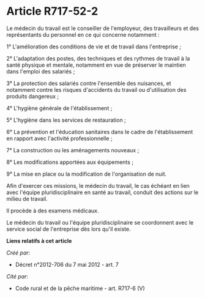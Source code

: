 # Article R717-52-2

Le médecin du travail est le conseiller de l'employeur, des travailleurs et des représentants du personnel en ce qui concerne
notamment :

1° L'amélioration des conditions de vie et de travail dans l'entreprise ;

2° L'adaptation des postes, des techniques et des rythmes de travail à la santé physique et mentale, notamment en vue de
préserver le maintien dans l'emploi des salariés ;

3° La protection des salariés contre l'ensemble des nuisances, et notamment contre les risques d'accidents du travail ou
d'utilisation des produits dangereux ;

4° L'hygiène générale de l'établissement ;

5° L'hygiène dans les services de restauration ;

6° La prévention et l'éducation sanitaires dans le cadre de l'établissement en rapport avec l'activité professionnelle ;

7° La construction ou les aménagements nouveaux ;

8° Les modifications apportées aux équipements ;

9° La mise en place ou la modification de l'organisation de nuit.

Afin d'exercer ces missions, le médecin du travail, le cas échéant en lien avec l'équipe pluridisciplinaire en santé au
travail, conduit des actions sur le milieu de travail.

Il procède à des examens médicaux.

Le médecin du travail ou l'équipe pluridisciplinaire se coordonnent avec le service social de l'entreprise dès lors qu'il
existe.

**Liens relatifs à cet article**

_Créé par_:

  - Décret n°2012-706 du 7 mai 2012 - art. 7

_Cité par_:

  - Code rural et de la pêche maritime - art. R717-6 (V)
